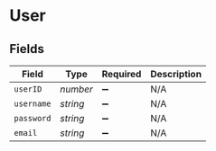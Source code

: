 # User


## Fields

| Field              | Type               | Required           | Description        |
| ------------------ | ------------------ | ------------------ | ------------------ |
| `userID`           | *number*           | :heavy_minus_sign: | N/A                |
| `username`         | *string*           | :heavy_minus_sign: | N/A                |
| `password`         | *string*           | :heavy_minus_sign: | N/A                |
| `email`            | *string*           | :heavy_minus_sign: | N/A                |
